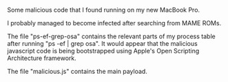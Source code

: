 Some malicious code that I found running on my new MacBook Pro. 

I probably managed to become infected after searching from MAME ROMs.

The file "ps-ef-grep-osa" contains the relevant parts of my process table after running "ps -ef | grep osa". It would appear that the malicious javascript code is being bootstrapped using Apple's Open Scripting Architecture framework.

The file "malicious.js" contains the main payload.
